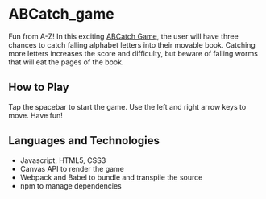# ABCatch_game

Fun from A-Z! In this exciting [ABCatch Game](https://j3nhan.github.io/ABCatch_Game/), the user will have three chances to catch falling alphabet letters into their movable book. Catching more letters increases the score and difficulty, but beware of falling worms that will eat the pages of the book.

## How to Play
Tap the spacebar to start the game. Use the left and right arrow keys to move. Have fun!

## Languages and Technologies
- Javascript, HTML5, CSS3
- Canvas API to render the game
- Webpack and Babel to bundle and transpile the source 
- npm to manage dependencies
